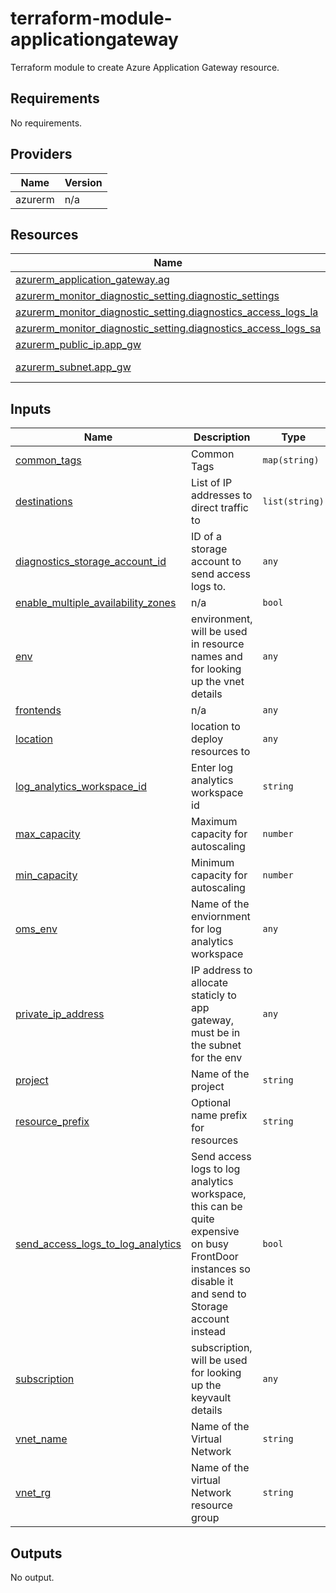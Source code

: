 # terraform-module-applicationgateway

Terraform module to create Azure Application Gateway resource.

## Requirements

No requirements.

## Providers

| Name | Version |
|------|---------|
| azurerm | n/a |

## Resources

| Name | Type |
|------|------|
| [azurerm_application_gateway.ag](https://registry.terraform.io/providers/hashicorp/azurerm/latest/docs/resources/application_gateway) | resource |
| [azurerm_monitor_diagnostic_setting.diagnostic_settings](https://registry.terraform.io/providers/hashicorp/azurerm/latest/docs/resources/monitor_diagnostic_setting) | resource |
| [azurerm_monitor_diagnostic_setting.diagnostics_access_logs_la](https://registry.terraform.io/providers/hashicorp/azurerm/latest/docs/resources/monitor_diagnostic_setting) | resource |
| [azurerm_monitor_diagnostic_setting.diagnostics_access_logs_sa](https://registry.terraform.io/providers/hashicorp/azurerm/latest/docs/resources/monitor_diagnostic_setting) | resource |
| [azurerm_public_ip.app_gw](https://registry.terraform.io/providers/hashicorp/azurerm/latest/docs/resources/public_ip) | resource |
| [azurerm_subnet.app_gw](https://registry.terraform.io/providers/hashicorp/azurerm/latest/docs/data-sources/subnet) | data source |

## Inputs

| Name | Description | Type | Default | Required |
|------|-------------|------|---------|:--------:|
| <a name="input_common_tags"></a> [common\_tags](#input\_common\_tags) | Common Tags | `map(string)` | n/a | yes |
| <a name="input_destinations"></a> [destinations](#input\_destinations) | List of IP addresses to direct traffic to | `list(string)` | n/a | yes |
| <a name="input_diagnostics_storage_account_id"></a> [diagnostics\_storage\_account\_id](#input\_diagnostics\_storage\_account\_id) | ID of a storage account to send access logs to. | `any` | `null` | no |
| <a name="input_enable_multiple_availability_zones"></a> [enable\_multiple\_availability\_zones](#input\_enable\_multiple\_availability\_zones) | n/a | `bool` | `false` | no |
| <a name="input_env"></a> [env](#input\_env) | environment, will be used in resource names and for looking up the vnet details | `any` | n/a | yes |
| <a name="input_frontends"></a> [frontends](#input\_frontends) | n/a | `any` | n/a | yes |
| <a name="input_location"></a> [location](#input\_location) | location to deploy resources to | `any` | n/a | yes |
| <a name="input_log_analytics_workspace_id"></a> [log\_analytics\_workspace\_id](#input\_log\_analytics\_workspace\_id) | Enter log analytics workspace id | `string` | n/a | yes |
| <a name="input_max_capacity"></a> [max\_capacity](#input\_max\_capacity) | Maximum capacity for autoscaling | `number` | `10` | no |
| <a name="input_min_capacity"></a> [min\_capacity](#input\_min\_capacity) | Minimum capacity for autoscaling | `number` | `2` | no |
| <a name="input_oms_env"></a> [oms\_env](#input\_oms\_env) | Name of the enviornment for log analytics workspace | `any` | n/a | yes |
| <a name="input_private_ip_address"></a> [private\_ip\_address](#input\_private\_ip\_address) | IP address to allocate staticly to app gateway, must be in the subnet for the env | `any` | n/a | yes |
| <a name="input_project"></a> [project](#input\_project) | Name of the project | `string` | n/a | yes |
| <a name="input_resource_prefix"></a> [resource\_prefix](#input\_resource\_prefix) | Optional name prefix for resources | `string` | `null` | no |
| <a name="input_send_access_logs_to_log_analytics"></a> [send\_access\_logs\_to\_log\_analytics](#input\_send\_access\_logs\_to\_log\_analytics) | Send access logs to log analytics workspace, this can be quite expensive on busy FrontDoor instances so disable it and send to Storage account instead | `bool` | `false` | no |
| <a name="input_subscription"></a> [subscription](#input\_subscription) | subscription, will be used for looking up the keyvault details | `any` | n/a | yes |
| <a name="input_vnet_name"></a> [vnet\_name](#input\_vnet\_name) | Name of the Virtual Network | `string` | n/a | yes |
| <a name="input_vnet_rg"></a> [vnet\_rg](#input\_vnet\_rg) | Name of the virtual Network resource group | `string` | n/a | yes |

## Outputs

No output.


